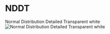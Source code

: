 # NDDT
Normal Distribution Detailed Transparent white
![Normal Distribution Detailed Transparent white](https://github.com/user-attachments/assets/cb678105-5833-49d0-abdc-70570e97760a)
